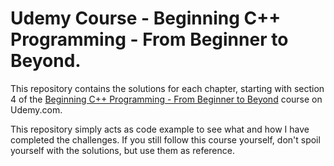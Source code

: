 # Udemy Course - Beginning C++ Programming - From Beginner to Beyond.

This repository contains the solutions for each chapter, starting with section 4
of the [Beginning C++ Programming - From Beginner to Beyond](https://www.udemy.com/course/beginning-c-plus-plus-programming/) course on Udemy.com.

This repository simply acts as code example to see what and how I have completed the challenges.
If you still follow this course yourself, don't spoil yourself with the solutions, but use them as reference.